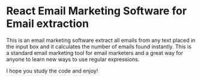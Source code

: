 # React Email Marketing Software for Email extraction

This is an email marketing software extract all emails from any text placed in the input box and it calculates the number of emails found instantly. This is a standard email marketing tool for email marketers and a great way for anyone to learn new ways to use regular expressions. 


I hope you study the code and enjoy!